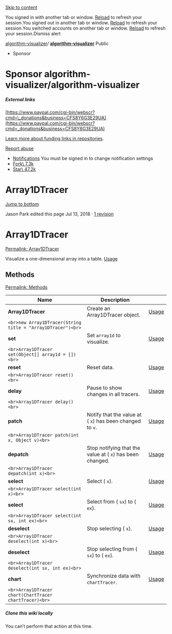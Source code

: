 [Skip to content](https://github.com/algorithm-visualizer/algorithm-visualizer/wiki/Array1DTracer#start-of-content)

You signed in with another tab or window. [Reload](https://github.com/algorithm-visualizer/algorithm-visualizer/wiki/Array1DTracer) to refresh your session.You signed out in another tab or window. [Reload](https://github.com/algorithm-visualizer/algorithm-visualizer/wiki/Array1DTracer) to refresh your session.You switched accounts on another tab or window. [Reload](https://github.com/algorithm-visualizer/algorithm-visualizer/wiki/Array1DTracer) to refresh your session.Dismiss alert

[algorithm-visualizer](https://github.com/algorithm-visualizer)/ **[algorithm-visualizer](https://github.com/algorithm-visualizer/algorithm-visualizer)** Public

- Sponsor







# Sponsor algorithm-visualizer/algorithm-visualizer



















##### External links









[https://www.paypal.com/cgi-bin/webscr?cmd=\_donations&business=CFS8Y6G3E29UA](https://www.paypal.com/cgi-bin/webscr?cmd=_donations&business=CFS8Y6G3E29UA)









[Learn more about funding links in repositories](https://docs.github.com/repositories/managing-your-repositorys-settings-and-features/customizing-your-repository/displaying-a-sponsor-button-in-your-repository).




[Report abuse](https://github.com/contact/report-abuse?report=algorithm-visualizer%2Falgorithm-visualizer+%28Repository+Funding+Links%29)

- [Notifications](https://github.com/login?return_to=%2Falgorithm-visualizer%2Falgorithm-visualizer) You must be signed in to change notification settings
- [Fork\\
7.3k](https://github.com/login?return_to=%2Falgorithm-visualizer%2Falgorithm-visualizer)
- [Star\\
47.2k](https://github.com/login?return_to=%2Falgorithm-visualizer%2Falgorithm-visualizer)


# Array1DTracer

[Jump to bottom](https://github.com/algorithm-visualizer/algorithm-visualizer/wiki/Array1DTracer#wiki-pages-box)

Jason Park edited this page Jul 13, 2018
·
[1 revision](https://github.com/algorithm-visualizer/algorithm-visualizer/wiki/Array1DTracer/_history)

# Array1DTracer

[Permalink: Array1DTracer](https://github.com/algorithm-visualizer/algorithm-visualizer/wiki/Array1DTracer#array1dtracer)

Visualize a one-dimensional array into a table. [Usage](https://github.com/search?q=Array1DTracer+repo%3Aalgorithm-visualizer%2Falgorithms&type=Code)

## Methods

[Permalink: Methods](https://github.com/algorithm-visualizer/algorithm-visualizer/wiki/Array1DTracer#methods)

| Name | Description |  |
| --- | --- | --- |
| **Array1DTracer** | Create an Array1DTracer object. | [Usage](https://github.com/search?q=Array1DTracer+Array1DTracer+repo%3Aalgorithm-visualizer%2Falgorithms&type=Code) |
| ```<br>new Array1DTracer(String title = "Array1DTracer")<br>``` |
| **set** | Set `array1d` to visualize. | [Usage](https://github.com/search?q=Array1DTracer+set+repo%3Aalgorithm-visualizer%2Falgorithms&type=Code) |
| ```<br>Array1DTracer set(Object[] array1d = [])<br>``` |
| **reset** | Reset data. | [Usage](https://github.com/search?q=Array1DTracer+reset+repo%3Aalgorithm-visualizer%2Falgorithms&type=Code) |
| ```<br>Array1DTracer reset()<br>``` |
| **delay** | Pause to show changes in all tracers. | [Usage](https://github.com/search?q=Array1DTracer+delay+repo%3Aalgorithm-visualizer%2Falgorithms&type=Code) |
| ```<br>Array1DTracer delay()<br>``` |
| **patch** | Notify that the value at ( `x`) has been changed to `v`. | [Usage](https://github.com/search?q=Array1DTracer+patch+repo%3Aalgorithm-visualizer%2Falgorithms&type=Code) |
| ```<br>Array1DTracer patch(int x, Object v)<br>``` |
| **depatch** | Stop notifying that the value at ( `x`) has been changed. | [Usage](https://github.com/search?q=Array1DTracer+depatch+repo%3Aalgorithm-visualizer%2Falgorithms&type=Code) |
| ```<br>Array1DTracer depatch(int x)<br>``` |
| **select** | Select ( `x`). | [Usage](https://github.com/search?q=Array1DTracer+select+repo%3Aalgorithm-visualizer%2Falgorithms&type=Code) |
| ```<br>Array1DTracer select(int x)<br>``` |
| **select** | Select from ( `sx`) to ( `ex`). | [Usage](https://github.com/search?q=Array1DTracer+select+repo%3Aalgorithm-visualizer%2Falgorithms&type=Code) |
| ```<br>Array1DTracer select(int sx, int ex)<br>``` |
| **deselect** | Stop selecting ( `x`). | [Usage](https://github.com/search?q=Array1DTracer+deselect+repo%3Aalgorithm-visualizer%2Falgorithms&type=Code) |
| ```<br>Array1DTracer deselect(int x)<br>``` |
| **deselect** | Stop selecting from ( `sx`) to ( `ex`). | [Usage](https://github.com/search?q=Array1DTracer+deselect+repo%3Aalgorithm-visualizer%2Falgorithms&type=Code) |
| ```<br>Array1DTracer deselect(int sx, int ex)<br>``` |
| **chart** | Synchronize data with `chartTracer`. | [Usage](https://github.com/search?q=Array1DTracer+chart+repo%3Aalgorithm-visualizer%2Falgorithms&type=Code) |
| ```<br>Array1DTracer chart(ChartTracer chartTracer)<br>``` |

##### Clone this wiki locally

You can’t perform that action at this time.